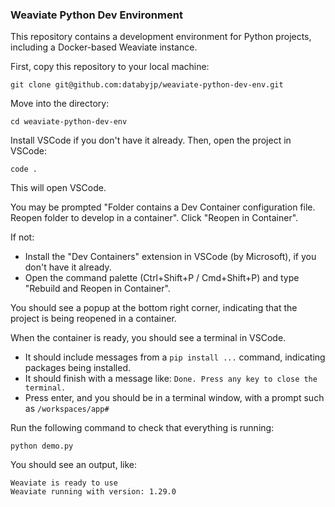 ### Weaviate Python Dev Environment

This repository contains a development environment for Python projects, including a Docker-based Weaviate instance.

First, copy this repository to your local machine:

```shell
git clone git@github.com:databyjp/weaviate-python-dev-env.git
```

Move into the directory:

```shell
cd weaviate-python-dev-env
```

Install VSCode if you don't have it already.
Then, open the project in VSCode:

```shell
code .
```

This will open VSCode.

You may be prompted "Folder contains a Dev Container configuration file. Reopen folder to develop in a container". Click "Reopen in Container".

If not:
- Install the "Dev Containers" extension in VSCode (by Microsoft), if you don't have it already.
- Open the command palette (Ctrl+Shift+P / Cmd+Shift+P) and type "Rebuild and Reopen in Container".

You should see a popup at the bottom right corner, indicating that the project is being reopened in a container.

When the container is ready, you should see a terminal in VSCode.
- It should include messages from a `pip install ...` command, indicating packages being installed.
- It should finish with a message like: `Done. Press any key to close the terminal.`
- Press enter, and you should be in a terminal window, with a prompt such as `/workspaces/app#`

Run the following command to check that everything is running:

```shell
python demo.py
```

You should see an output, like:

```shell
Weaviate is ready to use
Weaviate running with version: 1.29.0
```

